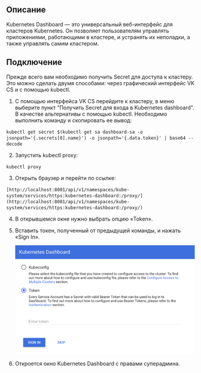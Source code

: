 ## Описание

Kubernetes Dashboard — это универсальный веб-интерфейс для кластеров Kubernetes. Он позволяет пользователям управлять приложениями, работающими в кластере, и устранять их неполадки, а также управлять самим кластером.

## Подключение

Прежде всего вам необходимо получить Secret для доступа к кластеру. Это можно сделать двумя способами: через графический интерфейс VK CS и с помощью kubectl.

1.  С помощью интерфейса VK CS перейдите к кластеру, в меню выберите пункт "Получить Secret для входа в Kubernetes dashboard". В качестве альтернативы с помощью kubectl. Необходимо выполнить команду и скопировать ее вывод:

```
kubectl get secret $(kubectl get sa dashboard-sa -o jsonpath='{.secrets[0].name}') -o jsonpath='{.data.token}' | base64 --decode
```

2.  Запустить kubectl proxy:

```
kubectl proxy
```

3.  Открыть браузер и перейти по ссылке:

```
[http://localhost:8001/api/v1/namespaces/kube-system/services/https:kubernetes-dashboard:/proxy/](http://localhost:8001/api/v1/namespaces/kube-system/services/https:kubernetes-dashboard:/proxy/)
```

4.  В открывшемся окне нужно выбрать опцию «Token».
5.  Вставить токен, полученный от предыдущей команды, и нажать «Sign In».

    ![](./assets/1598991200265-1598991200264.png)

6.  Откроется окно Kubernetes Dashboard с правами суперадмина.

